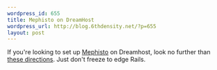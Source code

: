 ```yaml
--- 
wordpress_id: 655
title: Mephisto on DreamHost
wordpress_url: http://blog.6thdensity.net/?p=655
layout: post
---
```

If you're looking to set up <a href="http://mephistoblog.com">Mephisto</a> on Dreamhost, look no further than <a href="http://mede.us/2006/12/1/mephisto-and-dreamhost">these directions</a>.  Just don't freeze to edge Rails.
